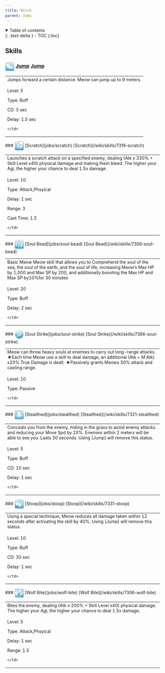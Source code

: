 ```yaml
---
title: Witch 
parent: Jobs
---
```


<details open markdown="block">
<summary>
  Table of contents
</summary>
{: .text-delta }
- TOC
{:toc}
</details>

## Skills

### <img src="/assets/images/skills/skill_1606001.png" width="30" height="30" style="vertical-align: middle"> [Jump](jobs/jump) [Jump](/wiki/skills/7336-jump)
<table>
<tbody>
  <tr>
    <td>Jumps forward a certain distance. Meow can jump up to 9 meters.</td>
  </tr>
  <tr>
    <td>
              <p class="label label-yellow fs-1">Level: 5</p>
              <p class="label label-yellow fs-1">Type: Buff</p>
              <p class="label label-yellow fs-1">CD: 3 sec</p>
              <p class="label label-yellow fs-1">Delay: 1.5 sec</p>
      
    </td>
  </tr>
</tbody>
</table>
### <img src="/assets/images/skills/skill_1603001.png" width="30" height="30" style="vertical-align: middle"> [Scratch](jobs/scratch) [Scratch](/wiki/skills/7316-scratch)
<table>
<tbody>
  <tr>
    <td>Launches a scratch attack on a specified enemy, dealing (Atk x 330% + Skill Level x40) physical damage and making them bleed. The higher your Agi, the higher your chance to deal 1.5x damage.</td>
  </tr>
  <tr>
    <td>
              <p class="label label-yellow fs-1">Level: 10</p>
              <p class="label label-yellow fs-1">Type: Attack,Phsyical</p>
              <p class="label label-yellow fs-1">Delay: 1 sec</p>
              <p class="label label-yellow fs-1">Range: 3</p>
              <p class="label label-yellow fs-1">Cast Time: 1.5</p>
      
    </td>
  </tr>
</tbody>
</table>
### <img src="/assets/images/skills/skill_1607001.png" width="30" height="30" style="vertical-align: middle"> [Soul Bead](jobs/soul-bead) [Soul Bead](/wiki/skills/7356-soul-bead)
<table>
<tbody>
  <tr>
    <td>Basic Meow Meow skill that allows you to Comprehend the soul of the sea, the soul of the earth, and the soul of life, increasing Meow’s Max HP by 1,000 and Max SP by 200, and additionally boosting the Max HP and Max SP by10%for 30 minutes</td>
  </tr>
  <tr>
    <td>
              <p class="label label-yellow fs-1">Level: 20</p>
              <p class="label label-yellow fs-1">Type: Buff</p>
              <p class="label label-yellow fs-1">Delay: 2 sec</p>
      
    </td>
  </tr>
</tbody>
</table>
### <img src="/assets/images/skills/skill_1608001.png" width="30" height="30" style="vertical-align: middle"> [Soul Strike](jobs/soul-strike) [Soul Strike](/wiki/skills/7366-soul-strike)
<table>
<tbody>
  <tr>
    <td>Meow can throw heavy souls at enemies to carry out long-range attacks.
★Each time Meow use a skill to deal damage, an additional (Atk + M.Atk) x20% True Damage is dealt.
★Passively grants Meows 50% attack and casting range.</td>
  </tr>
  <tr>
    <td>
              <p class="label label-yellow fs-1">Level: 10</p>
              <p class="label label-yellow fs-1">Type: Passive</p>
      
    </td>
  </tr>
</tbody>
</table>
### <img src="/assets/images/skills/skill_1604001.png" width="30" height="30" style="vertical-align: middle"> [Stealthed](jobs/stealthed) [Stealthed](/wiki/skills/7321-stealthed)
<table>
<tbody>
  <tr>
    <td>Conceals you from the enemy, hiding in the grass to avoid enemy attacks and reducing your Move Spd by 20%. Enemies within 2 meters will be able to see you. Lasts 30 seconds. Using [Jump] will remove this status.</td>
  </tr>
  <tr>
    <td>
              <p class="label label-yellow fs-1">Level: 5</p>
              <p class="label label-yellow fs-1">Type: Buff</p>
              <p class="label label-yellow fs-1">CD: 10 sec</p>
              <p class="label label-yellow fs-1">Delay: 1 sec</p>
      
    </td>
  </tr>
</tbody>
</table>
### <img src="/assets/images/skills/skill_1605001.png" width="30" height="30" style="vertical-align: middle"> [Stoop](jobs/stoop) [Stoop](/wiki/skills/7331-stoop)
<table>
<tbody>
  <tr>
    <td>Using a special technique, Meow reduces all damage taken within 12 seconds after activating the skill by 40%. Using [Jump] will remove this status.</td>
  </tr>
  <tr>
    <td>
              <p class="label label-yellow fs-1">Level: 10</p>
              <p class="label label-yellow fs-1">Type: Buff</p>
              <p class="label label-yellow fs-1">CD: 30 sec</p>
              <p class="label label-yellow fs-1">Delay: 1 sec</p>
      
    </td>
  </tr>
</tbody>
</table>
### <img src="/assets/images/skills/skill_1602001.png" width="30" height="30" style="vertical-align: middle"> [Wolf Bite](jobs/wolf-bite) [Wolf Bite](/wiki/skills/7306-wolf-bite)
<table>
<tbody>
  <tr>
    <td>Bites the enemy, dealing (Atk x 200% + Skill Level x40) physical damage. The higher your Agi, the higher your chance to deal 1.5x damage.</td>
  </tr>
  <tr>
    <td>
              <p class="label label-yellow fs-1">Level: 5</p>
              <p class="label label-yellow fs-1">Type: Attack,Phsyical</p>
              <p class="label label-yellow fs-1">Delay: 1 sec</p>
              <p class="label label-yellow fs-1">Range: 1.5</p>
      
    </td>
  </tr>
</tbody>
</table>

